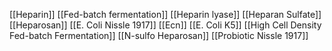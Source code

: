 [[Heparin]]
[[Fed-batch fermentation]]
[[Heparin lyase]]
[[Heparan Sulfate]]
[[Heparosan]]
[[E. Coli Nissle 1917]]
[[Ecn]]
[[E. Coli K5]]
[[High Cell Density Fed-batch Fermentation]]
[[N-sulfo Heparosan]]
[[Probiotic Nissle 1917]]
